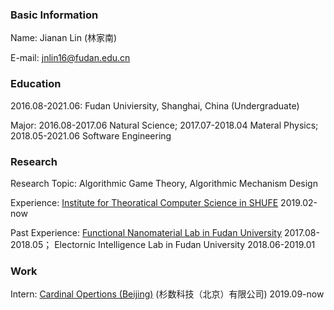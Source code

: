 ### Basic Information

Name: Jianan Lin (林家南)

E-mail: jnlin16@fudan.edu.cn

### Education

2016.08-2021.06: Fudan Univiersity, Shanghai, China (Undergraduate)

Major: 2016.08-2017.06 Natural Science; 2017.07-2018.04 Materal Physics; 2018.05-2021.06 Software Engineering

### Research

Research Topic: Algorithmic Game Theory, Algorithmic Mechanism Design

Experience: [Institute for Theoratical Computer Science in SHUFE](http://itcs.shufe.edu.cn/) 2019.02-now

Past Experience: [Functional Nanomaterial Lab in Fudan University](http://ms.fudan.edu.cn/fxs/index.html) 2017.08-2018.05；
Electornic Intelligence Lab in Fudan University 2018.06-2019.01

### Work

Intern: [Cardinal Opertions (Beijing)](https://www.shanshu.ai/) (杉数科技（北京）有限公司) 2019.09-now

